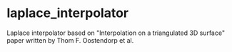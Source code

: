 # laplace_interpolator
Laplace interpolator based on "Interpolation on a triangulated 3D surface" paper written by Thom F. Oostendorp et al.
